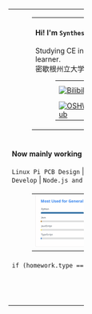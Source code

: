 <figure style="width:30%;table-layout:fixed;">
    <table>
        <thead></thead>
        <tbody>
            <tr>
                <td>
                    <figure>
                        <table>
                            <thead></thead>
                            <tbody>
                                <tr>
                                    <td>
                                        <h4>Hi! I'm <code>SynthesisDu</code> a.k.a <code>TitanRGB</code>.</h4>
                                        <p>Studying CE in Michigan State University, project-based
                                            learner.</br>密歇根州立大学CE学生，为了自学做做项目。</p>
                                        <figure>
                                            <table>
                                                <thead></thead>
                                                <tbody>
                                                    <tr>
                                                        <td><a href='https://space.bilibili.com/62596542'><img
                                                                    src="https://img.shields.io/badge/-泰坦RGB-fb7299?style=flat&amp;logo=Bilibili&amp;logoColor=white"
                                                                    referrerpolicy="no-referrer" alt="Bilibili"></a>
                                                        </td>
                                                        <td><a
                                                                href='https://mp.weixin.qq.com/mp/profile_ext?action=home&amp;__biz=MzIxODQ0NzQ1OQ==&amp;scene=124&amp;uin=&amp;key=&amp;devicetype=Windows+10+x64&amp;version=63010043&amp;lang=zh_CN&amp;a8scene=7&amp;fontgear=2'><img
                                                                    src="https://img.shields.io/badge/-SynthesisDu-green?style=flat&amp;logo=Wechat&amp;logoColor=white"
                                                                    referrerpolicy="no-referrer" alt="Wechat"></a></td>
                                                        <td><a href='https://sketchfab.com/SynthesisDu'><img
                                                                    src="https://img.shields.io/badge/-SynthesisDu-1CAAD9?style=flat&amp;logo=Sketchfab&amp;logoColor=white"
                                                                    referrerpolicy="no-referrer" alt="Sketchfab"></a>
                                                        </td>
                                                        <td><a
                                                                href='https://www.youtube.com/channel/UC81J1wPu1f1Dm3R8yWnrDqw'><img
                                                                    src="https://img.shields.io/badge/-SynRGB-FF0000?style=flat&amp;logo=YouTube&amp;logoColor=white"
                                                                    referrerpolicy="no-referrer" alt="YouTube"></a></td>
                                                    </tr>
                                                    <tr>
                                                        <td><a href='https://oshwhub.com/RGB_YES'><img
                                                                    src="https://img.shields.io/badge/-RGB_YES-5588ff?style=flat&amp;logo=data:image/png;base64,iVBORw0KGgoAAAANSUhEUgAAAB4AAAAeCAYAAAA7MK6iAAAA2UlEQVRIie1W0RLDIAjD3f7/l9nTro4RCFivvd3y1oomQQXlKoyZV1VZGTZwgLjPoHGEPRqGPXUK/kM8FwiHM6bOmAvGsefGLmy/U/eR41LqJnLKPXJcJbUC7DZ8rWeJbRB1WgsCIDGalCE61XSqV1zS5J17zJCnZ2QH8SwAolJA6EUZ7HQc4k/8+8TdU13uRha3TvVKCV0ilqzTdODtcdTAbbNn4MZax2kDD0R5gAJRWzw1rV5/j/aYdV8ifCO7x6UHnDMPgi0gkYDWG61aQKKKteW+nwsReQHXpy5D9yKlhQAAAABJRU5ErkJggg==&amp;logoColor=white"
                                                                    referrerpolicy="no-referrer" alt="OSHWHub"></a></td>
                                                        <td><a href='https://github.com/TitanRGB'><img
                                                                    src="https://img.shields.io/badge/-TitanRGB-3A3A3A?style=flat&amp;logo=GitHub&amp;logoColor=white"
                                                                    referrerpolicy="no-referrer" alt="GitHub"></a></td>
                                                        <td><a href='https://gitlab.com/SynthesisDu'><img
                                                                    src="https://img.shields.io/badge/-SynthesisDu-FFFFFF?style=flat&amp;logo=GitLab&amp"
                                                                    referrerpolicy="no-referrer" alt="GitLab"></a></td>
                                                        <td><a href='https://gitee.com/ddzbxh'><img
                                                                    src="https://img.shields.io/badge/-ddzbxh-C71D23?style=flat&amp;logo=Gitee&amp;logoColor=white"
                                                                    referrerpolicy="no-referrer" alt="Gitee"></a></td>
                                                    </tr>
                                                </tbody>
                                                <tbody></tbody>
                                            </table>
                                        </figure>
                                    </td>
                                    <td><img
                                            src="https://github-readme-stats.vercel.app/api?username=TitanRGB&show_icons=true&include_all_commits=true" />
                                    </td>
                                </tr>
                            </tbody>
                            <tbody></tbody>
                        </table>
                    </figure>
                </td>
            </tr>
            <tr>
                <td>
                    <h4>Now mainly working with :</h4><code>Linux Pi PCB Design</code> |
                    <code>Data Center Server O&amp;M</code>| <code>Ham Radio</code> | <code>Minecraft Mod Develop</code>
                    | <code>Node.js and Python Crawler</code> | <code>Website Design</code>
                </td>
            </tr>
            <tr>
                <td>
                    <figure>
                        <table>
                            <thead></thead>
                            <tbody>
                                <tr>
                                    <td>
                                        <!-- https://github-readme-stats.vercel.app/api/top-langs/?username=TitanRGB&langs_count=4&hide=HTML,CSS,Roff,TeX,Jupyter%20Notebook,Fortran,Cython,Batchfile,Makefile --><img
                                            src="./svg/Most Used for General.svg" />
                                    </td>
                                    <td>
                                        <!-- https://github-readme-stats.vercel.app/api/top-langs/?username=TitanRGB&langs_count=4&hide=C%2B%2B,Java,Python,JavaScript,Typescript,HTML,CSS,Roff,TeX,Jupyter%20Notebook,Fortran,Cython,Batchfile,Makefile --><img
                                            src="./svg/Most Used for Hardware Design.svg" />
                                    </td>
                                    <td>
                                        <!-- https://github-readme-stats.vercel.app/api/top-langs/?username=TitanRGB&langs_count=4&hide=Altium%20Designer,Wavefront%20Object,KiCad%20Layout,Gerber%20Image,Java,Python,JavaScript,Typescript,TeX,Roff,Jupyter%20Notebook,Fortran,Cython,HTML,Makefile --><img
                                            src="./svg/Some Other Been Used.svg" />
                                    </td>
                                </tr>
                            </tbody>
                            <tbody></tbody>
                        </table>
                    </figure>
                </td>
            </tr>
            <tr>
                <td><code class='language-java'
                        lang='java'>if (homework.type == plagiarised) score = score * 0;
                    </code>
                    <br />
                    <code class='language-python' width="60%" lang='python'>
                        while True: earthOnline.newTask("keep alive")
                    </code>
                </td>
            </tr>
        </tbody>
    </table>
</figure>